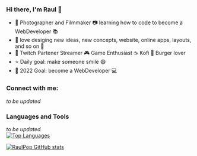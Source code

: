 ### Hi there, I'm Raul :wave:
- :wave: Photographer and Filmmaker :camera: learning how to code to become a WebDeveloper :books:
- :art: love desiging new ideas, new concepts, website, online apps, layouts, and so on :tada:
- :purple_heart: Twitch Partener Streamer :video_game: Game Enthusiast :coffee: Kofi :hamburger: Burger lover
- :star: Daily goal: make someone smile :smile:
- :triangular_flag_on_post: 2022 Goal: become a WebDeveloper :computer:

### Connect with me:
*to be updated*

### Languages and Tools
*to be updated*  
[![Top Languages](https://github-readme-stats.vercel.app/api/top-langs/?username=raulpop8&layout=compact&show_icons=true&hide_border=true)](https://github.com/raulpop8/)

[![RaulPop GitHub stats](https://github-readme-stats.vercel.app/api?username=raulpop8&show_icons=true&hide_border=true)](https://github.com/raulpop8/)
